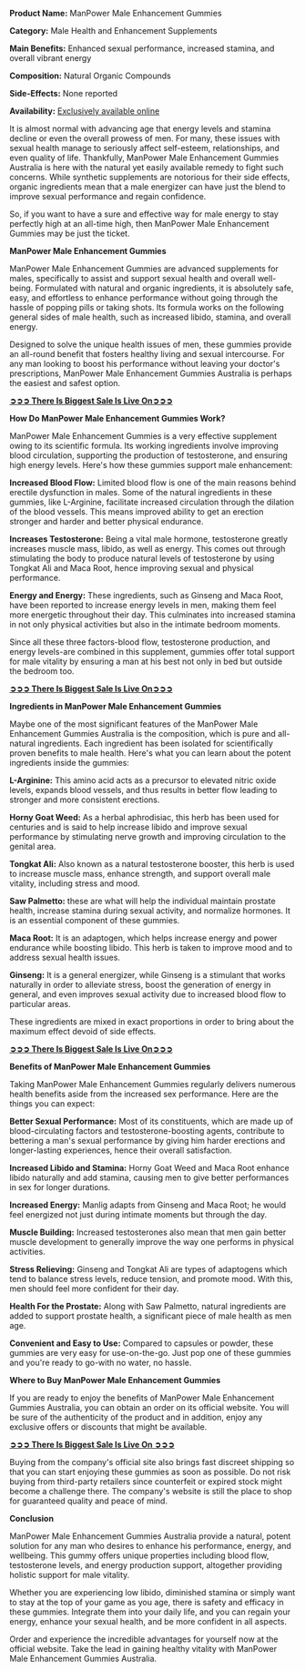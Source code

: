<p><strong>Product Name:</strong><span style="font-weight: 400;"> ManPower Male Enhancement Gummies</span></p>
<p><strong>Category:</strong><span style="font-weight: 400;"> Male Health and Enhancement Supplements</span></p>
<p><strong>Main Benefits:</strong><span style="font-weight: 400;"> Enhanced sexual performance, increased stamina, and overall vibrant energy</span></p>
<p><strong>Composition:</strong><span style="font-weight: 400;"> Natural Organic Compounds</span></p>
<p><strong>Side-Effects:</strong><span style="font-weight: 400;"> None reported</span></p>
<p><strong>Availability:</strong> <a href="https://mefnl.com/r23o"><span style="font-weight: 400;">Exclusively available online</span></a></p>
<p><span style="font-weight: 400;">It is almost normal with advancing age that energy levels and stamina decline or even the overall prowess of men. For many, these issues with sexual health manage to seriously affect self-esteem, relationships, and even quality of life. Thankfully, ManPower Male Enhancement Gummies Australia is here with the natural yet easily available remedy to fight such concerns. While synthetic supplements are notorious for their side effects, organic ingredients mean that a male energizer can have just the blend to improve sexual performance and regain confidence.</span></p>
<p><span style="font-weight: 400;">So, if you want to have a sure and effective way for male energy to stay perfectly high at an all-time high, then ManPower Male Enhancement Gummies may be just the ticket.</span></p>
<p><strong>ManPower Male Enhancement Gummies</strong></p>
<p><span style="font-weight: 400;">ManPower Male Enhancement Gummies are advanced supplements for males, specifically to assist and support sexual health and overall well-being. Formulated with natural and organic ingredients, it is absolutely safe, easy, and effortless to enhance performance without going through the hassle of popping pills or taking shots. Its formula works on the following general sides of male health, such as increased libido, stamina, and overall energy.</span></p>
<p><span style="font-weight: 400;">Designed to solve the unique health issues of men, these gummies provide an all-round benefit that fosters healthy living and sexual intercourse. For any man looking to boost his performance without leaving your doctor's prescriptions, ManPower Male Enhancement Gummies Australia is perhaps the easiest and safest option.</span></p>
<p><a href="https://mefnl.com/r23o"><strong>➲➲➲ There Is Biggest Sale Is Live On➲➲➲</strong></a></p>
<p><strong>How Do ManPower Male Enhancement Gummies Work?</strong></p>
<p><span style="font-weight: 400;">ManPower Male Enhancement Gummies is a very effective supplement owing to its scientific formula. Its working ingredients involve improving blood circulation, supporting the production of testosterone, and ensuring high energy levels. Here's how these gummies support male enhancement:</span></p>
<p><strong>Increased Blood Flow:</strong><span style="font-weight: 400;"> Limited blood flow is one of the main reasons behind erectile dysfunction in males. Some of the natural ingredients in these gummies, like L-Arginine, facilitate increased circulation through the dilation of the blood vessels. This means improved ability to get an erection stronger and harder and better physical endurance.</span></p>
<p><strong>Increases Testosterone:</strong><span style="font-weight: 400;"> Being a vital male hormone, testosterone greatly increases muscle mass, libido, as well as energy. This comes out through stimulating the body to produce natural levels of testosterone by using Tongkat Ali and Maca Root, hence improving sexual and physical performance.</span></p>
<p><strong>Energy and Energy:</strong><span style="font-weight: 400;"> These ingredients, such as Ginseng and Maca Root, have been reported to increase energy levels in men, making them feel more energetic throughout their day. This culminates into increased stamina in not only physical activities but also in the intimate bedroom moments.</span></p>
<p><span style="font-weight: 400;">Since all these three factors-blood flow, testosterone production, and energy levels-are combined in this supplement, gummies offer total support for male vitality by ensuring a man at his best not only in bed but outside the bedroom too.</span></p>
<p><a href="https://mefnl.com/r23o"><strong>➲➲➲ There Is Biggest Sale Is Live On➲➲➲</strong></a></p>
<p><strong>Ingredients in ManPower Male Enhancement Gummies</strong></p>
<p><span style="font-weight: 400;">Maybe one of the most significant features of the ManPower Male Enhancement Gummies Australia is the composition, which is pure and all-natural ingredients. Each ingredient has been isolated for scientifically proven benefits to male health. Here's what you can learn about the potent ingredients inside the gummies:</span></p>
<p><strong>L-Arginine:</strong><span style="font-weight: 400;"> This amino acid acts as a precursor to elevated nitric oxide levels, expands blood vessels, and thus results in better flow leading to stronger and more consistent erections.</span></p>
<p><strong>Horny Goat Weed:</strong><span style="font-weight: 400;"> As a herbal aphrodisiac, this herb has been used for centuries and is said to help increase libido and improve sexual performance by stimulating nerve growth and improving circulation to the genital area.</span></p>
<p><strong>Tongkat Ali:</strong><span style="font-weight: 400;"> Also known as a natural testosterone booster, this herb is used to increase muscle mass, enhance strength, and support overall male vitality, including stress and mood.</span></p>
<p><strong>Saw Palmetto:</strong><span style="font-weight: 400;"> these are what will help the individual maintain prostate health, increase stamina during sexual activity, and normalize hormones. It is an essential component of these gummies.</span></p>
<p><strong>Maca Root:</strong><span style="font-weight: 400;"> It is an adaptogen, which helps increase energy and power endurance while boosting libido. This herb is taken to improve mood and to address sexual health issues.</span></p>
<p><strong>Ginseng:</strong><span style="font-weight: 400;"> It is a general energizer, while Ginseng is a stimulant that works naturally in order to alleviate stress, boost the generation of energy in general, and even improves sexual activity due to increased blood flow to particular areas.</span></p>
<p><span style="font-weight: 400;">These ingredients are mixed in exact proportions in order to bring about the maximum effect devoid of side effects.</span></p>
<p><a href="https://mefnl.com/r23o"><strong>➲➲➲ There Is Biggest Sale Is Live On➲➲➲</strong></a></p>
<p><strong>Benefits of ManPower Male Enhancement Gummies</strong></p>
<p><span style="font-weight: 400;">Taking ManPower Male Enhancement Gummies regularly delivers numerous health benefits aside from the increased sex performance. Here are the things you can expect:</span></p>
<p><strong>Better Sexual Performance:</strong><span style="font-weight: 400;"> Most of its constituents, which are made up of blood-circulating factors and testosterone-boosting agents, contribute to bettering a man's sexual performance by giving him harder erections and longer-lasting experiences, hence their overall satisfaction.</span></p>
<p><strong>Increased Libido and Stamina:</strong><span style="font-weight: 400;"> Horny Goat Weed and Maca Root enhance libido naturally and add stamina, causing men to give better performances in sex for longer durations.</span></p>
<p><strong>Increased Energy:</strong><span style="font-weight: 400;"> Manlig adapts from Ginseng and Maca Root; he would feel energized not just during intimate moments but through the day.</span></p>
<p><strong>Muscle Building:</strong><span style="font-weight: 400;"> Increased testosterones also mean that men gain better muscle development to generally improve the way one performs in physical activities.</span></p>
<p><strong>Stress Relieving:</strong><span style="font-weight: 400;"> Ginseng and Tongkat Ali are types of adaptogens which tend to balance stress levels, reduce tension, and promote mood. With this, men should feel more confident for their day.</span></p>
<p><strong>Health For the Prostate:</strong><span style="font-weight: 400;"> Along with Saw Palmetto, natural ingredients are added to support prostate health, a significant piece of male health as men age.</span></p>
<p><strong>Convenient and Easy to Use:</strong><span style="font-weight: 400;"> Compared to capsules or powder, these gummies are very easy for use-on-the-go. Just pop one of these gummies and you're ready to go-with no water, no hassle.</span></p>
<p><strong>Where to Buy ManPower Male Enhancement Gummies</strong></p>
<p><span style="font-weight: 400;">If you are ready to enjoy the benefits of ManPower Male Enhancement Gummies Australia, you can obtain an order on its official website. You will be sure of the authenticity of the product and in addition, enjoy any exclusive offers or discounts that might be available.</span></p>
<p><a href="https://mefnl.com/r23o"><strong>➲➲➲ There Is Biggest Sale Is Live On ➲➲➲</strong></a></p>
<p><span style="font-weight: 400;">Buying from the company's official site also brings fast discreet shipping so that you can start enjoying these gummies as soon as possible. Do not risk buying from third-party retailers since counterfeit or expired stock might become a challenge there. The company's website is still the place to shop for guaranteed quality and peace of mind.</span></p>
<p><strong>Conclusion</strong></p>
<p><span style="font-weight: 400;">ManPower Male Enhancement Gummies Australia provide a natural, potent solution for any man who desires to enhance his performance, energy, and wellbeing. This gummy offers unique properties including blood flow, testosterone levels, and energy production support, altogether providing holistic support for male vitality.</span></p>
<p><span style="font-weight: 400;">Whether you are experiencing low libido, diminished stamina or simply want to stay at the top of your game as you age, there is safety and efficacy in these gummies. Integrate them into your daily life, and you can regain your energy, enhance your sexual health, and be more confident in all aspects.</span></p>
<p><span style="font-weight: 400;">Order and experience the incredible advantages for yourself now at the official website. Take the lead in gaining healthy vitality with ManPower Male Enhancement Gummies Australia.</span></p>
